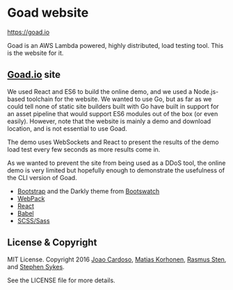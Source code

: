 # Goad website

<https://goad.io>

Goad is an AWS Lambda powered, highly distributed,
load testing tool. This is the website for it.

## [Goad.io][] site

We used React and ES6 to build the online demo, and we used a Node.js-based toolchain for the website. We wanted to use Go, but as far as we could tell none of static site builders built with Go have built in support for an asset pipeline that would support ES6 modules out of the box (or even easily). However, note that the website is mainly a demo and download location, and is not essential to use Goad.

The demo uses WebSockets and React to present the results of the demo load test every few seconds as more results come in.

As we wanted to prevent the site from being used as a DDoS tool, the online demo is very limited but hopefully enough to demonstrate the usefulness of the CLI version of Goad.

* [Bootstrap][] and the Darkly theme from [Bootswatch][]
* [WebPack][]
* [React][]
* [Babel][]
* [SCSS/Sass][]

## License & Copyright

MIT License. Copyright 2016 [Joao Cardoso][], [Matias Korhonen][], [Rasmus Sten][], and [Stephen Sykes][].

See the LICENSE file for more details.

[Goad.io]: https://goad.io

[Bootstrap]: http://getbootstrap.com/
[Bootswatch]: https://bootswatch.com/
[WebPack]: https://webpack.github.io/
[React]: https://facebook.github.io/react/
[Babel]: https://babeljs.io/
[SCSS/Sass]: http://sass-lang.com/

[Joao Cardoso]: https://twitter.com/jcxplorer
[Matias Korhonen]: https://twitter.com/matiaskorhonen
[Rasmus Sten]: https://twitter.com/pajp
[Stephen Sykes]: https://twitter.com/sdsykes
